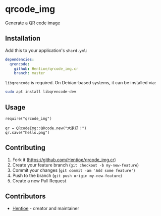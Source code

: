 # qrcode_img

Generate a QR code image

## Installation

Add this to your application's `shard.yml`:

```yaml
dependencies:
  qrencode:
    github: Hentioe/qrcode_img.cr
    branch: master
```

`libqrencode` is required. On Debian-based systems, it can be installed via:

```` bash
sudo apt install libqrencode-dev
````

## Usage

```` crystal
require("qrcode_img")

qr = QRcodeImg::QRcode.new("大家好！")
qr.save("hello.png")
````

## Contributing

1. Fork it (<https://github.com/Hentioe/qrcode_img.cr>)
2. Create your feature branch (`git checkout -b my-new-feature`)
3. Commit your changes (`git commit -am 'Add some feature'`)
4. Push to the branch (`git push origin my-new-feature`)
5. Create a new Pull Request

## Contributors

- [Hentioe](https://github.com/Hentioe/qrcode_img.cr) - creator and maintainer
